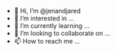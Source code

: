 - 👋 Hi, I’m @jenandjared
- 👀 I’m interested in ...
- 🌱 I’m currently learning ...
- 💞️ I’m looking to collaborate on ...
- 📫 How to reach me ...

<!---
jenandjared/jenandjared is a ✨ special ✨ repository because its `README.md` (this file) appears on your GitHub profile.
You can click the Preview link to take a look at your changes.
--->

